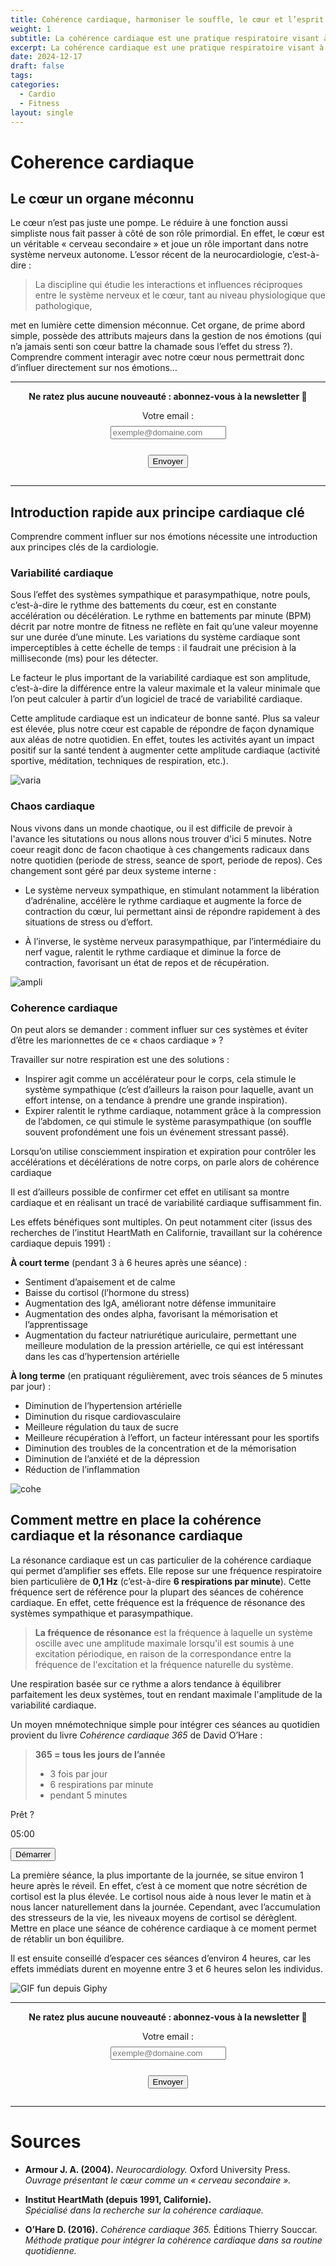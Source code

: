 ```yaml
---
title: Cohérence cardiaque, harmoniser le souffle, le cœur et l’esprit
weight: 1
subtitle: La cohérence cardiaque est une pratique respiratoire visant à harmoniser le rythme du cœur avec le système nerveux. Grâce à des exercices simples et réguliers, elle permet de réduire le stress, d’améliorer l’équilibre émotionnel et de favoriser un meilleur état de santé global, tant sur le plan physique que mental.
excerpt: La cohérence cardiaque est une pratique respiratoire visant à harmoniser le rythme du cœur avec le système nerveux. Grâce à des exercices simples et réguliers, elle permet de réduire le stress, d’améliorer l’équilibre émotionnel et de favoriser un meilleur état de santé global, tant sur le plan physique que mental.
date: 2024-12-17
draft: false
tags: 
categories:
  - Cardio
  - Fitness
layout: single
---
```


# Coherence cardiaque

## Le cœur un organe méconnu

Le cœur n’est pas juste une pompe. Le réduire à une fonction aussi simpliste nous fait passer à côté de son rôle primordial. En effet, le cœur est un véritable « cerveau secondaire » et joue un rôle important dans notre système nerveux autonome. L’essor récent de la neurocardiologie, c’est-à-dire :

> La discipline qui étudie les interactions et influences réciproques entre le système nerveux et le cœur, tant au niveau physiologique que pathologique,

met en lumière cette dimension méconnue. Cet organe, de prime abord simple, possède des attributs majeurs dans la gestion de nos émotions (qui n’a jamais senti son cœur battre la chamade sous l’effet du stress ?). Comprendre comment interagir avec notre cœur nous permettrait donc d’influer directement sur nos émotions…

---

<div style="text-align: center;">

**Ne ratez plus aucune nouveauté : abonnez-vous à la newsletter 👋**

<form action="https://formspree.io/f/xwpkgwjd" method="POST" style="display:inline-block;">
  <label for="email" style="display:block; margin-bottom:0.5rem;">Votre email :</label>
  <input type="email" name="email" id="email" placeholder="exemple@domaine.com" required style="margin-bottom:0.5rem;"><br><br>
  <button type="submit">Envoyer</button>
</form>

</div>

---

## Introduction rapide aux principe cardiaque clé

Comprendre comment influer sur nos émotions nécessite une introduction aux principes clés de la cardiologie.
### Variabilité cardiaque
Sous l’effet des systèmes sympathique et parasympathique, notre pouls, c’est-à-dire le rythme des battements du cœur, est en constante accélération ou décélération. Le rythme en battements par minute (BPM) décrit par notre montre de fitness ne reflète en fait qu’une valeur moyenne sur une durée d’une minute. Les variations du système cardiaque sont imperceptibles à cette échelle de temps : il faudrait une précision à la milliseconde (ms) pour les détecter.

Le facteur le plus important de la variabilité cardiaque est son amplitude, c’est-à-dire la différence entre la valeur maximale et la valeur minimale que l’on peut calculer à partir d’un logiciel de tracé de variabilité cardiaque.

Cette amplitude cardiaque est un indicateur de bonne santé. Plus sa valeur est élevée, plus notre cœur est capable de répondre de façon dynamique aux aléas de notre quotidien. En effet, toutes les activités ayant un impact positif sur la santé tendent à augmenter cette amplitude cardiaque (activité sportive, méditation, techniques de respiration, etc.).

![varia](varia.jpg)

### Chaos cardiaque

Nous vivons dans un monde chaotique, ou il est difficile de prevoir à l'avance les situtations ou nous allons nous trouver d'ici 5 minutes. Notre coeur reagit donc de facon chaotique à ces changements radicaux dans notre quotidien (periode de stress, seance de sport, periode de repos). Ces changement sont géré par deux systeme interne : 
- Le système nerveux sympathique, en stimulant notamment la libération d’adrénaline, accélère le rythme cardiaque et augmente la force de contraction du cœur, lui permettant ainsi de répondre rapidement à des situations de stress ou d’effort.

- À l’inverse, le système nerveux parasympathique, par l’intermédiaire du nerf vague, ralentit le rythme cardiaque et diminue la force de contraction, favorisant un état de repos et de récupération.

![ampli](ampltiude.jpg)

### Coherence cardiaque

On peut alors se demander : comment influer sur ces systèmes et éviter d’être les marionnettes de ce « chaos cardiaque » ?

Travailler sur notre respiration est une des solutions :

- Inspirer agit comme un accélérateur pour le corps, cela stimule le système sympathique (c’est d’ailleurs la raison pour laquelle, avant un effort intense, on a tendance à prendre une grande inspiration).
- Expirer ralentit le rythme cardiaque, notamment grâce à la compression de l’abdomen, ce qui stimule le système parasympathique (on souffle souvent profondément une fois un événement stressant passé).

Lorsqu’on utilise consciemment inspiration et expiration pour contrôler les accélérations et décélérations de notre corps, on parle alors de cohérence cardiaque 

Il est d’ailleurs possible de confirmer cet effet en utilisant sa montre cardiaque et en réalisant un tracé de variabilité cardiaque suffisamment fin.


Les effets bénéfiques sont multiples. On peut notamment citer (issus des recherches de l’institut HeartMath en Californie, travaillant sur la cohérence cardiaque depuis 1991) :

**À court terme** (pendant 3 à 6 heures après une séance) :  
- Sentiment d’apaisement et de calme  
- Baisse du cortisol (l’hormone du stress)  
- Augmentation des IgA, améliorant notre défense immunitaire  
- Augmentation des ondes alpha, favorisant la mémorisation et l’apprentissage  
- Augmentation du facteur natriurétique auriculaire, permettant une meilleure modulation de la pression artérielle, ce qui est intéressant dans les cas d’hypertension artérielle  

**À long terme** (en pratiquant régulièrement, avec trois séances de 5 minutes par jour) :  
- Diminution de l’hypertension artérielle  
- Diminution du risque cardiovasculaire  
- Meilleure régulation du taux de sucre  
- Meilleure récupération à l’effort, un facteur intéressant pour les sportifs  
- Diminution des troubles de la concentration et de la mémorisation  
- Diminution de l’anxiété et de la dépression  
- Réduction de l’inflammation

![cohe](coherence.jpg)


## Comment mettre en place la cohérence cardiaque et la résonance cardiaque

La résonance cardiaque est un cas particulier de la cohérence cardiaque qui permet d’amplifier ses effets. Elle repose sur une fréquence respiratoire bien particulière de **0,1 Hz** (c’est-à-dire **6 respirations par minute**). Cette fréquence sert de référence pour la plupart des séances de cohérence cardiaque. En effet, cette fréquence est la fréquence de résonance des systèmes sympathique et parasympathique. 

> **La fréquence de résonance** est la fréquence à laquelle un système oscille avec une amplitude maximale lorsqu'il est soumis à une excitation périodique, en raison de la correspondance entre la fréquence de l'excitation et la fréquence naturelle du système.

Une respiration basée sur ce rythme a alors tendance à équilibrer parfaitement les deux systèmes, tout en rendant maximale l'amplitude de la variabilité cardiaque.

Un moyen mnémotechnique simple pour intégrer ces séances au quotidien provient du livre *Cohérence cardiaque 365* de David O’Hare :

> **365 = tous les jours de l’année**  
>  - 3 fois par jour  
>  - 6 respirations par minute  
>  - pendant 5 minutes
<link rel="stylesheet" href="/css/breathing.css">
<div id="breathing-container">
  <div id="breathing-circle"></div>
  <p id="breath-message">Prêt&nbsp;?</p>
  <p id="breath-timer">05:00</p>
  <button id="start-breath">Démarrer</button>
</div>
<script src="/js/breathing.js"></script>

La première séance, la plus importante de la journée, se situe environ 1 heure après le réveil. En effet, c’est à ce moment que notre sécrétion de cortisol est la plus élevée. Le cortisol nous aide à nous lever le matin et à nous lancer naturellement dans la journée. Cependant, avec l’accumulation des stresseurs de la vie, les niveaux moyens de cortisol se dérèglent. Mettre en place une séance de cohérence cardiaque à ce moment permet de rétablir un bon équilibre.

Il est ensuite conseillé d’espacer ces séances d’environ 4 heures, car les effets immédiats durent en moyenne entre 3 et 6 heures selon les individus.

![GIF fun depuis Giphy](https://media3.giphy.com/media/v1.Y2lkPTc5MGI3NjExcjdha3hqZ2Y2Z3Nib3VyZ2tjZHFzZnMxNDIzZDU0ZmNzZWwwNW83OCZlcD12MV9pbnRlcm5hbF9naWZfYnlfaWQmY3Q9Zw/Ry1MOAeAYXvRVQLPw3/giphy.webp)

---

<div style="text-align: center;">

**Ne ratez plus aucune nouveauté : abonnez-vous à la newsletter 👋**

<form action="https://formspree.io/f/xwpkgwjd" method="POST" style="display:inline-block;">
  <label for="email" style="display:block; margin-bottom:0.5rem;">Votre email :</label>
  <input type="email" name="email" id="email" placeholder="exemple@domaine.com" required style="margin-bottom:0.5rem;"><br><br>
  <button type="submit">Envoyer</button>
</form>

</div>

---


# Sources

- **Armour J. A. (2004).** *Neurocardiology.* Oxford University Press.  
  *Ouvrage présentant le cœur comme un « cerveau secondaire ».*

- **Institut HeartMath (depuis 1991, Californie).**  
  *Spécialisé dans la recherche sur la cohérence cardiaque.*

- **O’Hare D. (2016).** *Cohérence cardiaque 365.* Éditions Thierry Souccar.  
  *Méthode pratique pour intégrer la cohérence cardiaque dans sa routine quotidienne.*







